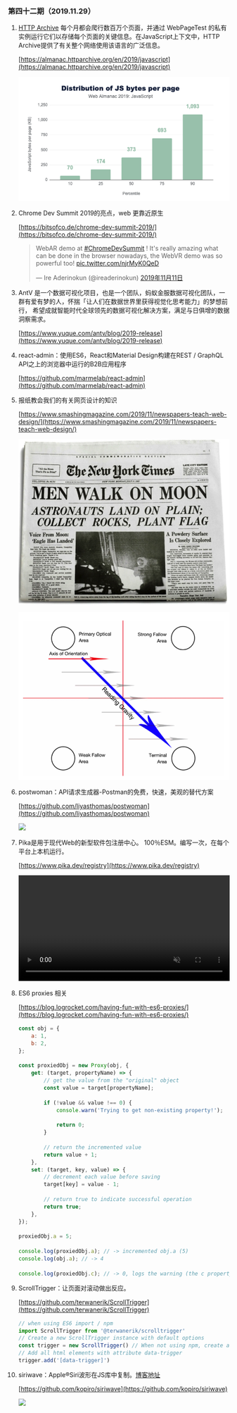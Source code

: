 ### 第四十二期（2019.11.29）

1. [HTTP Archive](https://httparchive.org/) 每个月都会爬行数百万个页面，并通过 WebPageTest 的私有实例运行它们以存储每个页面的关键信息。在JavaScript上下文中，HTTP Archive提供了有关整个网络使用该语言的广泛信息。

	[https://almanac.httparchive.org/en/2019/javascript](https://almanac.httparchive.org/en/2019/javascript)

	![20191128104430.png](https://raw.githubusercontent.com/Joeycz/pics/master/20191128104430.png)

2. Chrome Dev Summit 2019的亮点，web 更靠近原生

	[https://bitsofco.de/chrome-dev-summit-2019/](https://bitsofco.de/chrome-dev-summit-2019/)

	<blockquote class="twitter-tweet" data-lang="zh-cn"><p lang="en" dir="ltr">WebAR demo at <a href="https://twitter.com/hashtag/ChromeDevSummit?src=hash&amp;ref_src=twsrc%5Etfw">#ChromeDevSummit</a> ! It&#39;s really amazing what can be done in the browser nowadays, the WebVR demo was so powerful too! <a href="https://t.co/njrMyK0QeD">pic.twitter.com/njrMyK0QeD</a></p>&mdash; Ire Aderinokun (@ireaderinokun) <a href="https://twitter.com/ireaderinokun/status/1194026341538004992?ref_src=twsrc%5Etfw">2019年11月11日</a></blockquote>
	<script async src="https://platform.twitter.com/widgets.js" charset="utf-8"></script>

3. AntV 是一个数据可视化项目，也是一个团队，蚂蚁金服数据可视化团队，一群有爱有梦的人，怀揣「让人们在数据世界里获得视觉化思考能力」的梦想前行， 希望成就智能时代全球领先的数据可视化解决方案，满足与日俱增的数据洞察需求。

	[https://www.yuque.com/antv/blog/2019-release](https://www.yuque.com/antv/blog/2019-release)

4. react-admin：使用ES6，React和Material Design构建在REST / GraphQL API之上的浏览器中运行的B2B应用程序

	[https://github.com/marmelab/react-admin](https://github.com/marmelab/react-admin)

5. 报纸教会我们的有关网页设计的知识

	[https://www.smashingmagazine.com/2019/11/newspapers-teach-web-design/](https://www.smashingmagazine.com/2019/11/newspapers-teach-web-design/)

	![20191128113723.png](https://raw.githubusercontent.com/Joeycz/pics/master/20191128113723.png)

	![20191128113824.png](https://raw.githubusercontent.com/Joeycz/pics/master/20191128113824.png)

6. postwoman：API请求生成器-Postman的免费，快速，美观的替代方案

	[https://github.com/liyasthomas/postwoman](https://github.com/liyasthomas/postwoman)

	![](https://github.com/liyasthomas/postwoman/raw/master/static/images/screenshot1.png)

7. Pika是用于现代Web的新型软件包注册中心。 100％ESM。编写一次，在每个平台上本机运行。

	[https://www.pika.dev/registry](https://www.pika.dev/registry)

	<video id="bgvid" autoplay="" muted="" loop="" playsinline="" style="width: 100%">
		<source src="https://www.pika.dev/static/img/code-demo.mp4" type="video/mp4">
	</video>


8. ES6 proxies 相关

	[https://blog.logrocket.com/having-fun-with-es6-proxies/](https://blog.logrocket.com/having-fun-with-es6-proxies/)

	```js
	const obj = {
		a: 1,
		b: 2,
	};

	const proxiedObj = new Proxy(obj, {
		get: (target, propertyName) => {
			// get the value from the "original" object
			const value = target[propertyName];

			if (!value && value !== 0) {
				console.warn('Trying to get non-existing property!');

				return 0;
			}

			// return the incremented value
			return value + 1;
		},
		set: (target, key, value) => {
			// decrement each value before saving
			target[key] = value - 1;

			// return true to indicate successful operation
			return true;
		},
	});

	proxiedObj.a = 5;

	console.log(proxiedObj.a); // -> incremented obj.a (5)
	console.log(obj.a); // -> 4

	console.log(proxiedObj.c); // -> 0, logs the warning (the c property doesn't exist)
	```

9. ScrollTrigger：让页面对滚动做出反应。

	[https://github.com/terwanerik/ScrollTrigger](https://github.com/terwanerik/ScrollTrigger)

	```js
	// when using ES6 import / npm
	import ScrollTrigger from '@terwanerik/scrolltrigger'
	// Create a new ScrollTrigger instance with default options
	const trigger = new ScrollTrigger() // When not using npm, create a new instance with 'new ScrollTrigger.default()'
	// Add all html elements with attribute data-trigger
	trigger.add('[data-trigger]')
	```

10. siriwave：Apple®Siri波形在JS库中复制。[博客地址](https://medium.com/@destefanoflavio/how-i-built-siriwavejs-library-maths-and-code-behind-6971497ae5c1)

	[https://github.com/kopiro/siriwave](https://github.com/kopiro/siriwave)

	![](https://github.com/kopiro/siriwave/raw/master/ios9.gif)
